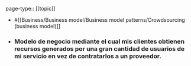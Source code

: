 page-type:: [[topic]]

- #[[Business/Business model/Business model patterns/Crowdsourcing (business model)]]

- ### Modelo de negocio mediante el cual mis clientes obtienen recursos generados por una gran cantidad de usuarios de mi servicio en vez de contratarlos a un proveedor.



